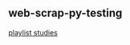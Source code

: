## web-scrap-py-testing

[playlist studies](https://youtube.com/playlist?list=PLg3ZPsW_sghSkRacynznQeEs-vminyTQk&si=M3YrnpLZjkhHbPq3)